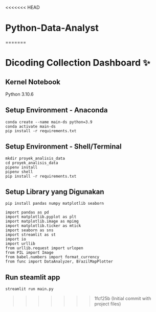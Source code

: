 <<<<<<< HEAD
# Python-Data-Analyst
=======
# Dicoding Collection Dashboard ✨

## Kernel Notebook 
Python 3.10.6

## Setup Environment - Anaconda
```
conda create --name main-ds python=3.9
conda activate main-ds
pip install -r requirements.txt
```

## Setup Environment - Shell/Terminal
```
mkdir proyek_analisis_data
cd proyek_analisis_data
pipenv install
pipenv shell
pip install -r requirements.txt
```
## Setup Library yang Digunakan
```
pip install pandas numpy matplotlib seaborn

import pandas as pd
import matplotlib.pyplot as plt
import matplotlib.image as mpimg
import matplotlib.ticker as mtick
import seaborn as sns
import streamlit as st
import io
import urllib
from urllib.request import urlopen
from PIL import Image
from babel.numbers import format_currency
from func import DataAnalyzer, BrazilMapPlotter
```

## Run steamlit app
```
streamlit run main.py
```
>>>>>>> 1fcf25b (Initial commit with project files)
